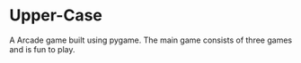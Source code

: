 # Upper-Case
A Arcade game built using pygame. The main game consists of three games and is fun to play.

